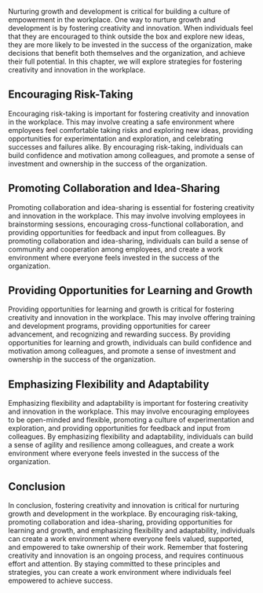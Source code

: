 
Nurturing growth and development is critical for building a culture of empowerment in the workplace. One way to nurture growth and development is by fostering creativity and innovation. When individuals feel that they are encouraged to think outside the box and explore new ideas, they are more likely to be invested in the success of the organization, make decisions that benefit both themselves and the organization, and achieve their full potential. In this chapter, we will explore strategies for fostering creativity and innovation in the workplace.

Encouraging Risk-Taking
-----------------------

Encouraging risk-taking is important for fostering creativity and innovation in the workplace. This may involve creating a safe environment where employees feel comfortable taking risks and exploring new ideas, providing opportunities for experimentation and exploration, and celebrating successes and failures alike. By encouraging risk-taking, individuals can build confidence and motivation among colleagues, and promote a sense of investment and ownership in the success of the organization.

Promoting Collaboration and Idea-Sharing
----------------------------------------

Promoting collaboration and idea-sharing is essential for fostering creativity and innovation in the workplace. This may involve involving employees in brainstorming sessions, encouraging cross-functional collaboration, and providing opportunities for feedback and input from colleagues. By promoting collaboration and idea-sharing, individuals can build a sense of community and cooperation among employees, and create a work environment where everyone feels invested in the success of the organization.

Providing Opportunities for Learning and Growth
-----------------------------------------------

Providing opportunities for learning and growth is critical for fostering creativity and innovation in the workplace. This may involve offering training and development programs, providing opportunities for career advancement, and recognizing and rewarding success. By providing opportunities for learning and growth, individuals can build confidence and motivation among colleagues, and promote a sense of investment and ownership in the success of the organization.

Emphasizing Flexibility and Adaptability
----------------------------------------

Emphasizing flexibility and adaptability is important for fostering creativity and innovation in the workplace. This may involve encouraging employees to be open-minded and flexible, promoting a culture of experimentation and exploration, and providing opportunities for feedback and input from colleagues. By emphasizing flexibility and adaptability, individuals can build a sense of agility and resilience among colleagues, and create a work environment where everyone feels invested in the success of the organization.

Conclusion
----------

In conclusion, fostering creativity and innovation is critical for nurturing growth and development in the workplace. By encouraging risk-taking, promoting collaboration and idea-sharing, providing opportunities for learning and growth, and emphasizing flexibility and adaptability, individuals can create a work environment where everyone feels valued, supported, and empowered to take ownership of their work. Remember that fostering creativity and innovation is an ongoing process, and requires continuous effort and attention. By staying committed to these principles and strategies, you can create a work environment where individuals feel empowered to achieve success.
